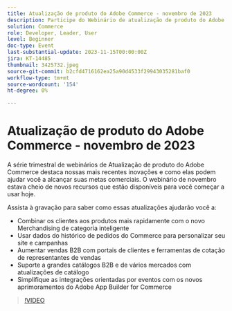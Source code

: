 ```yaml
---
title: Atualização de produto do Adobe Commerce - novembro de 2023
description: Participe do Webinário de atualização de produto do Adobe Commerce para saber como estamos transformando a plataforma com muitos recursos novos e interessantes! Mostraremos as mais recentes inovações do Commerce e como elas ajudarão você a aumentar as vendas, simplificar o desenvolvimento e aumentar o desempenho.
solution: Commerce
role: Developer, Leader, User
level: Beginner
doc-type: Event
last-substantial-update: 2023-11-15T00:00:00Z
jira: KT-14485
thumbnail: 3425732.jpeg
source-git-commit: b2cfd4716162ea25a90d4533f29943035281baf0
workflow-type: tm+mt
source-wordcount: '154'
ht-degree: 0%

---
```


# Atualização de produto do Adobe Commerce - novembro de 2023

A série trimestral de webinários de Atualização de produto do Adobe Commerce destaca nossas mais recentes inovações e como elas podem ajudar você a alcançar suas metas comerciais. O webinário de novembro estava cheio de novos recursos que estão disponíveis para você começar a usar hoje.

Assista à gravação para saber como essas atualizações ajudarão você a:

* Combinar os clientes aos produtos mais rapidamente com o novo Merchandising de categoria inteligente
* Usar dados do histórico de pedidos do Commerce para personalizar seu site e campanhas
* Aumentar vendas B2B com portais de clientes e ferramentas de cotação de representantes de vendas
* Suporte a grandes catálogos B2B e de vários mercados com atualizações de catálogo
* Simplifique as integrações orientadas por eventos com os novos aprimoramentos do Adobe App Builder for Commerce

>[!VIDEO](https://video.tv.adobe.com/v/3425732/?learn=on)